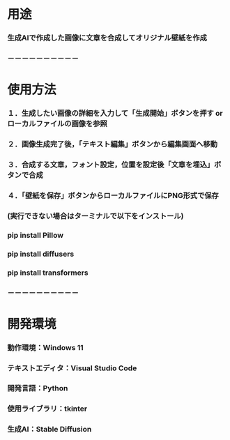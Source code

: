 # 用途
### 生成AIで作成した画像に文章を合成してオリジナル壁紙を作成
### －－－－－－－－－－
# 使用方法
### １．生成したい画像の詳細を入力して「生成開始」ボタンを押す or ローカルファイルの画像を参照
### ２．画像生成完了後，「テキスト編集」ボタンから編集画面へ移動
### ３．合成する文章，フォント設定，位置を設定後「文章を埋込」ボタンで合成
### ４．「壁紙を保存」ボタンからローカルファイルにPNG形式で保存
### (実行できない場合はターミナルで以下をインストール)
### pip install Pillow
### pip install diffusers
### pip install transformers
### －－－－－－－－－－
# 開発環境
### 動作環境：Windows 11
### テキストエディタ：Visual Studio Code
### 開発言語：Python
### 使用ライブラリ：tkinter
### 生成AI：Stable Diffusion
